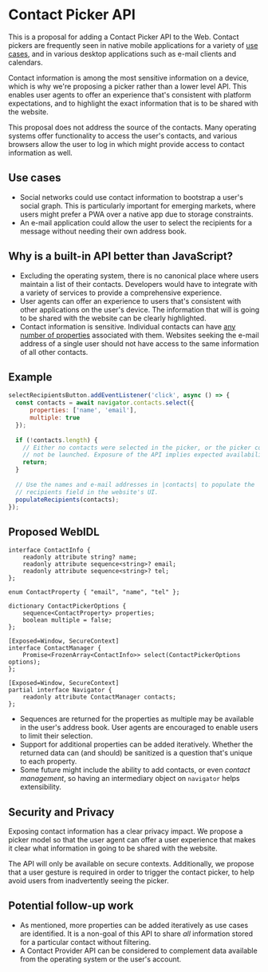 # Contact Picker API
This is a proposal for adding a Contact Picker API to the Web. Contact pickers are frequently seen in native mobile applications for a variety of [use cases](#use-cases), and in various desktop applications such as e-mail clients and calendars.

Contact information is among the most sensitive information on a device, which is why we're proposing a picker rather than a lower level API. This enables user agents to offer an experience that's consistent with platform expectations, and to highlight the exact information that is to be shared with the website.

This proposal does not address the source of the contacts. Many operating systems offer functionality to access the user's contacts, and various browsers allow the user to log in which might provide access to contact information as well.

## Use cases
  * Social networks could use contact information to bootstrap a user's social graph. This is particularly important for emerging markets, where users might prefer a PWA over a native app due to storage constraints.
  * An e-mail application could allow the user to select the recipients for a message without needing their own address book.

## Why is a built-in API better than JavaScript?
  * Excluding the operating system, there is no canonical place where users maintain a list of their contacts. Developers would have to integrate with a variety of services to provide a comprehensive experience.
  * User agents can offer an experience to users that's consistent with other applications on the user's device. The information that will is going to be shared with the website can be clearly highlighted.
  * Contact information is sensitive. Individual contacts can have [any number of properties](https://en.wikipedia.org/wiki/VCard#Properties) associated with them. Websites seeking the e-mail address of a single user should not have access to the same information of all other contacts.

## Example
```javascript
selectRecipientsButton.addEventListener('click', async () => {
  const contacts = await navigator.contacts.select({
      properties: ['name', 'email'],
      multiple: true
  });
    
  if (!contacts.length) {
    // Either no contacts were selected in the picker, or the picker could
    // not be launched. Exposure of the API implies expected availability.
    return;
  }
  
  // Use the names and e-mail addresses in |contacts| to populate the
  // recipients field in the website's UI.
  populateRecipients(contacts);
});
```

## Proposed WebIDL
```WebIDL
interface ContactInfo {
    readonly attribute string? name;
    readonly attribute sequence<string>? email;
    readonly attribute sequence<string>? tel;
};

enum ContactProperty { "email", "name", "tel" };

dictionary ContactPickerOptions {
    sequence<ContactProperty> properties;
    boolean multiple = false;
};

[Exposed=Window, SecureContext]
interface ContactManager {
    Promise<FrozenArray<ContactInfo>> select(ContactPickerOptions options);
};

[Exposed=Window, SecureContext]
partial interface Navigator {
    readonly attribute ContactManager contacts;
};
```

  * Sequences are returned for the properties as multiple may be available in the user's address book. User agents are encouraged to enable users to limit their selection.
  * Support for additional properties can be added iteratively. Whether the returned data can (and should) be sanitized is a question that's unique to each property.
  * Some future might include the ability to add contacts, or even _contact management_, so having an intermediary object on `navigator` helps extensibility.

## Security and Privacy
Exposing contact information has a clear privacy impact. We propose a picker model so that the user agent can offer a user experience that makes it clear what information in going to be shared with the website.

The API will only be available on secure contexts. Additionally, we propose that a user gesture is required in order to trigger the contact picker, to help avoid users from inadvertently seeing the picker.

## Potential follow-up work
  * As mentioned, more properties can be added iteratively as use cases are identified. It is a non-goal of this API to share _all_ information stored for a particular contact without filtering.
  * A Contact Provider API can be considered to complement data available from the operating system or the user's account.
